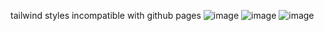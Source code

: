 tailwind styles incompatible with github pages 
![image](https://github.com/user-attachments/assets/332d6e89-cb4f-4a28-9a3f-10cea8063472)
![image](https://github.com/user-attachments/assets/7b05b7be-75ed-4141-837b-e88dfb98a86d)
![image](https://github.com/user-attachments/assets/ce18d135-f514-436a-b204-527e3cb85824)
